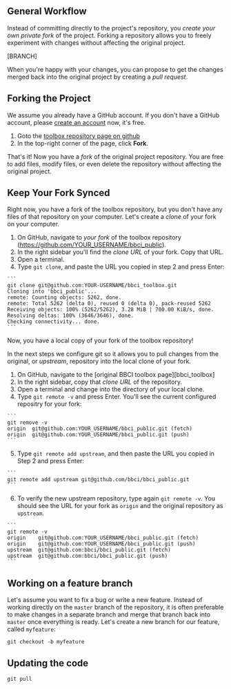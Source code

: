 ## General Workflow

Instead of committing directly to the project's repository, you *create your own
private fork* of the project. Forking a repository allows you to freely
experiment with changes without affecting the original project.

[BRANCH]

When you're happy with your changes, you can propose to get the changes merged
back into the original project by creating a *pull request*.


## Forking the Project

We assume you already have a GitHub account. If you don't have a GitHub account,
please [create an account][join_github] now, it's free.

  1. Goto the [toolbox repository page on github][bbci_public]
  2. In the top-right corner of the page, click **Fork**.

That's it! Now you have a *fork* of the original project repository. You are
free to add files, modify files, or even delete the repository without affecting
the original project.


## Keep Your Fork Synced

Right now, you have a fork of the toolbox repository, but you don't have any
files of that repository on your computer. Let's create a *clone* of your fork
on your computer.

  1. On GitHub, navigate to *your fork* of the toolbox repository
     (https://github.com/YOUR_USERNAME/bbci_public).
  2. In the right sidebar you'll find the *clone URL* of your fork. Copy that
     URL.
  3. Open a terminal.
  4. Type `git clone`, and paste the URL you copied in step 2 and press Enter:

    ```
    git clone git@github.com:YOUR-USERNAME/bbci_toolbox.git
    Cloning into 'bbci_public'...
    remote: Counting objects: 5262, done.
    remote: Total 5262 (delta 0), reused 0 (delta 0), pack-reused 5262
    Receiving objects: 100% (5262/5262), 3.28 MiB | 700.00 KiB/s, done.
    Resolving deltas: 100% (3646/3646), done.
    Checking connectivity... done.
    ```

Now, you have a local copy of your fork of the toolbox repository!

In the next steps we configure git so it allows you to pull changes from the
original, or *upstream*, repository into the local clone of your fork.

  1. On GitHub, navigate to the [original BBCI toolbox page][bbci_toolbox]
  2. In the right sidebar, copy that *clone URL* of the repository.
  3. Open a terminal and change into the directory of your local clone.
  4. Type `git remote -v` and press Enter. You'll see the current configured
     repositry for your fork:

    ```
    git remove -v
    origin	git@github.com:YOUR_USERNAME/bbci_public.git (fetch)
    origin	git@github.com:YOUR_USERNAME/bbci_public.git (push)
    ```

  5. Type `git remote add upstream`, and then paste the URL you copied in Step 2
     and press Enter:

    ```
    git remote add upstream git@github.com/bbci/bbci_public.git
    ```

  6. To verify the new upstream repository, type again `git remote -v`. You
     should see the URL for your fork as `origin` and the original repository as
     `upstream`.

    ```
    git remote -v
    origin    git@github.com:YOUR_USERNAME/bbci_public.git (fetch)
    origin    git@github.com:YOUR_USERNAME/bbci_public.git (push)
    upstream  git@github.com:bbci/bbci_public.git (fetch)
    upstream  git@github.com:bbci/bbci_public.git (push)
    ```


## Working on a feature branch

Let's assume you want to fix a bug or write a new feature. Instead of working
directly on the `master` branch of the repository, it is often preferable to
make changes in a separate branch and merge that branch back into `master` once
everything is ready. Let's create a new branch for our feature, called
`myfeature`:

```
git checkout -b myfeature
```

## Updating the code

```
git pull
```

[bbci_public]: https://github.com/bbci/bbci_public
[join_github]: https://github.com/join


